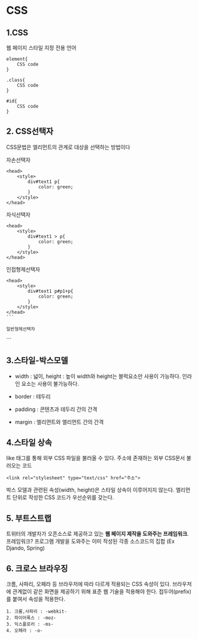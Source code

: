 # CSS

## 1.CSS
웹 페이지 스타일 지정 전용 언어
```
element{
    CSS code
}
```
```
.class{
    CSS code
}
```
```
#id{
    CSS code
}
```

## 2. CSS선택자  
CSS문법은 엘리먼트의 관계로 대상을 선택하는 방법이다

자손선택자
```
<head>
    <style>
        div#text1 p{
            color: green;                
        }
    </style>
</head>
```
자식선택자
```
<head>
    <style>
        div#text1 > p{
            color: green;                
        }
    </style>
</head>
```

인접형제선택자
````
<head>
    <style>
        div#text1 p#p1+p{
            color: green;                
        }
    </style>
</head>
```

일반형제선택자
````
<head>
    <style>
        div#text1 p#p1~p{
            color: green;                
        }
    </style>
</head>
```

## 3.스타일-박스모델
- width : 넓이,  height : 높이
  width와 height는 블럭요소만 사용이 가능하다. 인라인 요소는 사용이 불가능하다.

- border : 테두리
- padding : 콘텐츠과 테두리 간의 간격
- margin : 엘리먼트와 엘리먼트 간의 간격 


## 4.스타일 상속
like 태그를 통해 외부 CSS 파일을 불러올 수 있다.
주소에 존재하는 외부 CSS문서 불러오는 코드
```
<link rel="stylesheet" type="text/css" href="주소">
```
박스 모델과 관련된 속성(width, height)은 스타일 상속이 이루어지지 않는다.
엘리먼트 단위로 작성한 CSS 코드가 우선순위를 갖는다. 

## 5. 부트스트랩
트위터의 개발자가 오픈소스로 제공하고 있는 **웹 페이지 제작을 도와주는 프레임워크**.
프레임워크? 프로그램 개발을 도와주는 이미 작성된 각종 소스코드의 집합 (Ex Djando, Spring)

## 6. 크로스 브라우징

크롬, 사파리, 오페라 등 브라우저에 따라 다르게 적용되는 CSS 속성이 있다.
브라우저에 관계없이 같은 화면을 제공하기 위해 표준 웹 기술을 적용해야 한다.
접두어(prefix)를 붙여서 속성을 적용한다.
```
1. 크롬,사파리 : -webkit- 
2. 파이어폭스 : -moz-
3. 익스플로러 : -ms-
4. 오페라 : -o-
```

